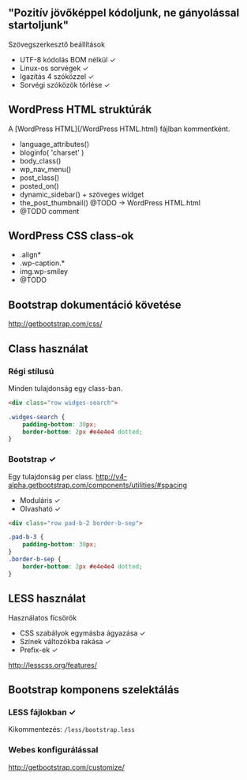 ## "Pozitív jövőképpel kódoljunk, ne gányolással startoljunk"

Szövegszerkesztő beállítások

- UTF-8 kódolás BOM nélkül ✓
- Linux-os sorvégek ✓
- Igazítás 4 szóközzel ✓
- Sorvégi szóközök törlése ✓

## WordPress HTML struktúrák

A [WordPress HTML](/WordPress HTML.html) fájlban kommentként.

- language_attributes()
- bloginfo( 'charset' )
- body_class()
- wp_nav_menu()
- post_class()
- posted_on()
- dynamic_sidebar() + szöveges widget
- the_post_thumbnail() @TODO -> WordPress HTML.html
- @TODO comment

## WordPress CSS class-ok

- .align*
- .wp-caption.*
- img.wp-smiley
- @TODO

## Bootstrap dokumentáció követése

http://getbootstrap.com/css/

## Class használat

### Régi stílusú

Minden tulajdonság egy class-ban.

```html
<div class="row widges-search">
```

```css
.widges-search {
    padding-bottom: 30px;
    border-bottom: 2px #e4e4e4 dotted;
}
```

### Bootstrap ✓

Egy tulajdonság per class.
http://v4-alpha.getbootstrap.com/components/utilities/#spacing

- Moduláris ✓
- Olvasható ✓

```html
<div class="row pad-b-2 border-b-sep">
```

```css
.pad-b-3 {
    padding-bottom: 30px;
}
.border-b-sep {
    border-bottom: 2px #e4e4e4 dotted;
}
```

## LESS használat

Használatos fícsörök

- CSS szabályok egymásba ágyazása ✓
- Színek változókba rakása ✓
- Prefix-ek ✓

http://lesscss.org/features/

## Bootstrap komponens szelektálás

### LESS fájlokban ✓

Kikommentezés: `/less/bootstrap.less`

### Webes konfigurálással

http://getbootstrap.com/customize/
